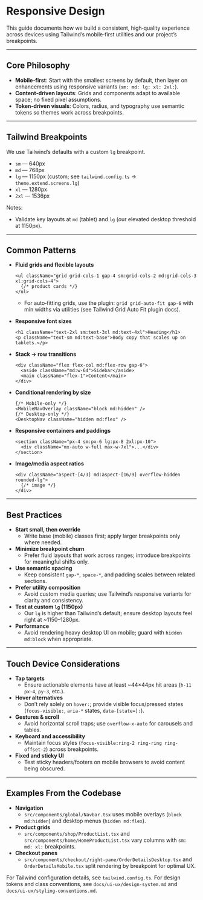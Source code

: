 # Responsive Design

This guide documents how we build a consistent, high‑quality experience across devices using Tailwind’s mobile‑first utilities and our project’s breakpoints.

---

## Core Philosophy

- **Mobile‑first**: Start with the smallest screens by default, then layer on enhancements using responsive variants (`sm: md: lg: xl: 2xl:`).
- **Content‑driven layouts**: Grids and components adapt to available space; no fixed pixel assumptions.
- **Token‑driven visuals**: Colors, radius, and typography use semantic tokens so themes work across breakpoints.

---

## Tailwind Breakpoints

We use Tailwind’s defaults with a custom `lg` breakpoint.

- `sm` — 640px
- `md` — 768px
- `lg` — 1150px (custom; see `tailwind.config.ts` → `theme.extend.screens.lg`)
- `xl` — 1280px
- `2xl` — 1536px

Notes:
- Validate key layouts at `md` (tablet) and `lg` (our elevated desktop threshold at 1150px).

---

## Common Patterns

- **Fluid grids and flexible layouts**
  ```tsx
  <ul className="grid grid-cols-1 gap-4 sm:grid-cols-2 md:grid-cols-3 xl:grid-cols-4">
    {/* product cards */}
  </ul>
  ```
  - For auto‑fitting grids, use the plugin: `grid grid-auto-fit gap-6` with min widths via utilities (see Tailwind Grid Auto Fit plugin docs).

- **Responsive font sizes**
  ```tsx
  <h1 className="text-2xl sm:text-3xl md:text-4xl">Heading</h1>
  <p className="text-sm md:text-base">Body copy that scales up on tablets.</p>
  ```

- **Stack → row transitions**
  ```tsx
  <div className="flex flex-col md:flex-row gap-6">
    <aside className="md:w-64">Sidebar</aside>
    <main className="flex-1">Content</main>
  </div>
  ```

- **Conditional rendering by size**
  ```tsx
  {/* Mobile‑only */}
  <MobileNavOverlay className="block md:hidden" />
  {/* Desktop‑only */}
  <DesktopNav className="hidden md:flex" />
  ```

- **Responsive containers and paddings**
  ```tsx
  <section className="px-4 sm:px-6 lg:px-8 2xl:px-10">
    <div className="mx-auto w-full max-w-7xl">...</div>
  </section>
  ```

- **Image/media aspect ratios**
  ```tsx
  <div className="aspect-[4/3] md:aspect-[16/9] overflow-hidden rounded-lg">
    {/* image */}
  </div>
  ```

---

## Best Practices

- **Start small, then override**
  - Write base (mobile) classes first; apply larger breakpoints only where needed.
- **Minimize breakpoint churn**
  - Prefer fluid layouts that work across ranges; introduce breakpoints for meaningful shifts only.
- **Use semantic spacing**
  - Keep consistent `gap-*`, `space-*`, and padding scales between related sections.
- **Prefer utility composition**
  - Avoid custom media queries; use Tailwind’s responsive variants for clarity and consistency.
- **Test at custom `lg` (1150px)**
  - Our `lg` is higher than Tailwind’s default; ensure desktop layouts feel right at ~1150–1280px.
- **Performance**
  - Avoid rendering heavy desktop UI on mobile; guard with `hidden md:block` when appropriate.

---

## Touch Device Considerations

- **Tap targets**
  - Ensure actionable elements have at least ~44×44px hit areas (`h-11 px-4`, `py-3`, etc.).
- **Hover alternatives**
  - Don’t rely solely on `hover:`; provide visible focus/pressed states (`focus-visible:`, `aria-*` states, `data-[state=]:`).
- **Gestures & scroll**
  - Avoid horizontal scroll traps; use `overflow-x-auto` for carousels and tables.
- **Keyboard and accessibility**
  - Maintain focus styles (`focus-visible:ring-2 ring-ring ring-offset-2`) across breakpoints.
- **Fixed and sticky UI**
  - Test sticky headers/footers on mobile browsers to avoid content being obscured.

---

## Examples From the Codebase

- **Navigation**
  - `src/components/global/Navbar.tsx` uses mobile overlays (`block md:hidden`) and desktop menus (`hidden md:flex`).
- **Product grids**
  - `src/components/shop/ProductList.tsx` and `src/components/home/HomeProductList.tsx` vary columns with `sm: md: xl:` breakpoints.
- **Checkout panes**
  - `src/components/checkout/right-pane/OrderDetailsDesktop.tsx` and `OrderDetailsMobile.tsx` split rendering by breakpoint for optimal UX.

For Tailwind configuration details, see `tailwind.config.ts`. For design tokens and class conventions, see `docs/ui-ux/design-system.md` and `docs/ui-ux/styling-conventions.md`.
